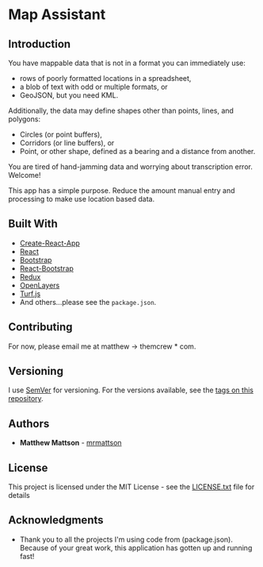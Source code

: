 # Map Assistant

## Introduction

You have mappable data that is not in a format you can immediately use:
*   rows of poorly formatted locations in a spreadsheet,
*   a blob of text with odd or multiple formats, or
*   GeoJSON, but you need KML.

Additionally, the data may define shapes other than points, lines, and polygons:
*   Circles (or point buffers),
*   Corridors (or line buffers), or
*   Point, or other shape, defined as a bearing and a distance from another.

You are tired of hand-jamming data and worrying about transcription error.  Welcome!

This app has a simple purpose.  Reduce the amount manual entry and processing to make use location based data.

## Built With

*   [Create-React-App](https://github.com/facebookincubator/create-react-app)
*   [React](https://facebook.github.io/react/)
*   [Bootstrap](http://getbootstrap.com/)
*   [React-Bootstrap](https://react-bootstrap.github.io/components.html)
*   [Redux](http://redux.js.org/)
*   [OpenLayers](https://openlayers.org/)
*   [Turf.js](http://turfjs.org/)
*   And others...please see the ```package.json```.


## Contributing

For now, please email me at matthew -> themcrew * com.

## Versioning

I use [SemVer](http://semver.org/) for versioning.  For the versions available, see the [tags on this repository](https://github.com/your/project/tags).

## Authors

* **Matthew Mattson** - [mrmattson](https://github.com/mrmattson)

## License

This project is licensed under the MIT License - see the [LICENSE.txt](LICENSE.txt) file for details

## Acknowledgments

*   Thank you to all the projects I'm using code from (package.json).  Because of your great work, this application has gotten up and running fast!
